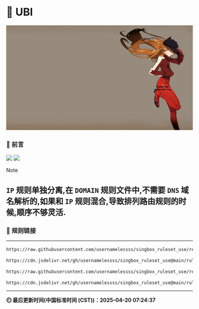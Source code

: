 
# 🧸 UBI
![](https://raw.githubusercontent.com/usernamelessss/picture-bed/main/images/202504042256831.jpg)
### 📣 前言
![](https://shields.io/badge/-移除重复规则-ff69b4) ![](https://shields.io/badge/-IP&nbsp;规则单独存放不与&nbsp;DOMAIN&nbsp;等混合-green)
> [!NOTE]
**`IP` 规则单独分离,在 `DOMAIN` 规则文件中,不需要 `DNS` 域名解析的,如果和 `IP` 规则混合,导致排列路由规则的时候,顺序不够灵活.**
---

###  🔗 规则链接
---

```url
https://raw.githubusercontent.com/usernamelessss/singbox_ruleset_use/refs/heads/main/rule/UBI/UBI_No_IP.json
```

```url
https://cdn.jsdelivr.net/gh/usernamelessss/singbox_ruleset_use@main/rule/UBI/UBI_No_IP.json
```

```url
https://raw.githubusercontent.com/usernamelessss/singbox_ruleset_use/refs/heads/main/rule/UBI/UBI_No_IP.srs
```

```url
https://cdn.jsdelivr.net/gh/usernamelessss/singbox_ruleset_use@main/rule/UBI/UBI_No_IP.srs
```

---
**⏲️ 最后更新时间(中国标准时间 (CST))：2025-04-20 07:24:37**